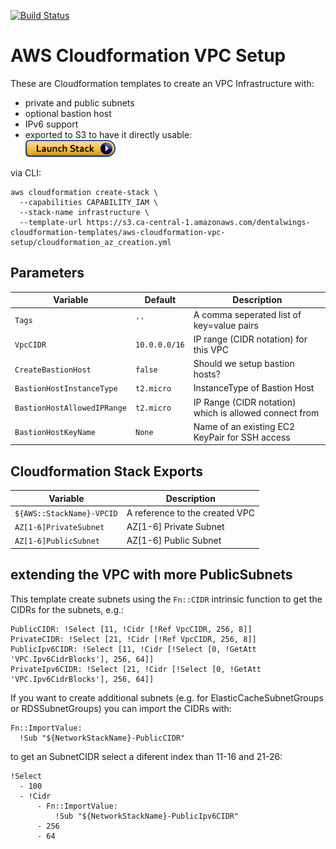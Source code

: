 [![Build Status](https://travis-ci.com/dentalwings/aws-cloudformation-vpc-setup.svg?branch=master)](https://travis-ci.com/dentalwings/aws-cloudformation-vpc-setup)

# AWS Cloudformation VPC Setup

These are Cloudformation templates to create an VPC Infrastructure with:
* private and public subnets
* optional bastion host
* IPv6 support
* exported to S3 to have it directly usable:<br/>[![Launch Stack](assets/launch-stack.png)](https://console.aws.amazon.com/cloudformation/home#/stacks/new?stackName=infrastructure&templateURL=https%3A%2F%2Fs3.ca-central-1.amazonaws.com%2Fdentalwings-cloudformation-templates%2Faws-cloudformation-vpc-setup%2Fcloudformation_az_creation.yml)

via CLI:

    aws cloudformation create-stack \
      --capabilities CAPABILITY_IAM \
      --stack-name infrastructure \
      --template-url https://s3.ca-central-1.amazonaws.com/dentalwings-cloudformation-templates/aws-cloudformation-vpc-setup/cloudformation_az_creation.yml

## Parameters

| Variable | Default | Description |
| --- |  --- | --- |
| `Tags` |  `''` | A comma seperated list of key=value pairs |
| `VpcCIDR` | `10.0.0.0/16` | IP range (CIDR notation) for this VPC |
| `CreateBastionHost` | `false` | Should we setup bastion hosts? |
| `BastionHostInstanceType` | `t2.micro` | InstanceType of Bastion Host |
| `BastionHostAllowedIPRange` | `t2.micro` | IP Range (CIDR notation) which is allowed connect from |
| `BastionHostKeyName` | `None` | Name of an existing EC2 KeyPair for SSH access |

## Cloudformation Stack Exports

| Variable | Description |
| --- | --- |
| `${AWS::StackName}-VPCID` | A reference to the created VPC |
| `AZ[1-6]PrivateSubnet` | AZ[1-6] Private Subnet |
| `AZ[1-6]PublicSubnet` | AZ[1-6] Public Subnet |

## extending the VPC with more PublicSubnets

This template create subnets using the `Fn::CIDR` intrinsic function to get the CIDRs for the subnets, e.g.:

    PublicCIDR: !Select [11, !Cidr [!Ref VpcCIDR, 256, 8]]
    PrivateCIDR: !Select [21, !Cidr [!Ref VpcCIDR, 256, 8]]
    PublicIpv6CIDR: !Select [11, !Cidr [!Select [0, !GetAtt 'VPC.Ipv6CidrBlocks'], 256, 64]]
    PrivateIpv6CIDR: !Select [21, !Cidr [!Select [0, !GetAtt 'VPC.Ipv6CidrBlocks'], 256, 64]]

If you want to create additional subnets (e.g. for ElasticCacheSubnetGroups or RDSSubnetGroups) you can import the CIDRs with:

    Fn::ImportValue:
      !Sub "${NetworkStackName}-PublicCIDR"

to get an SubnetCIDR select a diferent index than 11-16 and 21-26:

    !Select
      - 100
      - !Cidr
          - Fn::ImportValue:
              !Sub "${NetworkStackName}-PublicIpv6CIDR"
          - 256
          - 64
